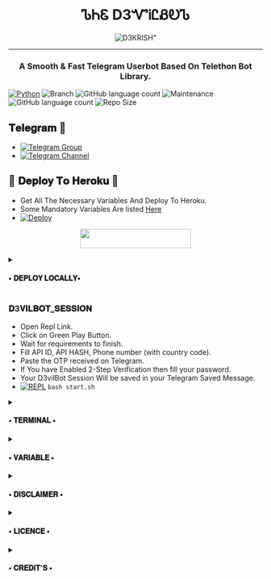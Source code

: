 <h1 align="center">
  <b>ᏖᏂᏋ D3ᏉᎥᏝᏰᎧᏖ</b>
</h1>

<p align="center">
  <img src="https://telegra.ph/file/ad8abbfbcb2f93f91b10f.jpg" alt=D3KRISH">
</p>

-------

<h3 align="center">
  <b>A Smooth & Fast Telegram Userbot Based On Telethon Bot Library.</b>
</h3>


[![Python](https://img.shields.io/badge/Python-v3.9-blue)](https://www.python.org/)
![Branch](https://img.shields.io/badge/Branch-Master-orange)
![GitHub language count](https://img.shields.io/github/languages/count/TEAM-D3VIL/D3vilBot?color=Pink&label=Language&style=flat-square)
![Maintenance](https://img.shields.io/badge/Maintained%3F-yes-green?&style=flat-square)
![GitHub language count](https://img.shields.io/github/languages/count/TEAM-D3VIL/D3vilBot?color=Blue&label=Language&style=flat-square)
![Repo Size](https://img.shields.io/github/repo-size/TEAM-D3VIL/D3vilBot?&style=flat-square&logo=github)



## 𝐓𝐞𝐥𝐞𝐠𝐫𝐚𝐦 🚀
- [![Telegram Group](https://img.shields.io/badge/Telegram-Group-brightgreen)](https://t.me/D3VIL_BOT_SUPPORT)
- [![Telegram Channel](https://img.shields.io/badge/Telegram-Channel-brightgreen)](https://t.me/D3VIL_SUPPORT)

## 🚀 𝐃𝐞𝐩𝐥𝐨𝐲 𝐓𝐨 𝐇𝐞𝐫𝐨𝐤𝐮 🚀
- Get All The Necessary Variables And Deploy To Heroku.
- Some Mandatory Variables Are listed [Here](#Variables)
- [![Deploy](https://www.herokucdn.com/deploy/button.svg)](https://heroku.com/deploy?template=https://github.com/TEAM-D3VIL/D3vilBot)

 <p align="center"><a href="https://heroku.com/deploy?template=https://github.com/TEAM-D3VIL/D3vilBot"> <img src="https://img.shields.io/badge/D3VILBOT Deploy%20To%20Heroku-red?style=for-the-badge&logo=heroku" width="220" height="38.45"/></a></p>

<details>
  <summary> <h4>• 𝐃𝐄𝐏𝐋𝐎𝐘 𝐋𝐎𝐂𝐀𝐋𝐋𝐘•</h4> </summary>

## 𝐃𝐞𝐩𝐥𝐨𝐲 𝐋𝐨𝐜𝐚𝐥𝐥𝐲

- Clone the repo. 

`git clone https://github.com/D3KRISH/D3vilUserbot.git`
- Open Cloned Folder.

`cd D3vilUserbot`
- Create VirtualEnv.

`virtualenv -p /usr/bin/python3 venv`

`. ./venv/bin/activate`
- Install Requirements.

`pip install -U -r requirements.txt`
- Generate D3VILBOT SESSION.

`python d3vil_string.py`
- Create config.py or rename ex_config.py to config.py. Fill All The Required Variables.
- Finally Start D3VILBOT By
</details>

### 𝐃3𝐕𝐈𝐋𝐁𝐎𝐓_𝐒𝐄𝐒𝐒𝐈𝐎𝐍

- Open Repl Link.
- Click on Green Play Button.
- Wait for requirements to finish.
- Fill API ID, API HASH, Phone number (with country code).
- Paste the OTP received on Telegram.
- If You have Enabled 2-Step Verification then fill your password.
- Your D3vilBot Session Will be saved in your Telegram Saved Message.
- [![REPL](https://repl.it/badge/github/D3KRISH/D3vilUserbot)](https://replit.com/@D3krish/D3VILBOTSTRINGSESSION#main.py)
`bash start.sh`
<details>
  <summary> <h4>• 𝐓𝐄𝐑𝐌𝐈𝐍𝐀𝐋 •</h4> </summary>

### 𝐓𝐞𝐫𝐦𝐢𝐧𝐚𝐥
- Open the terminal.
- Paste this code.

`pkg install python wget -y && pip install telethon && wget https://raw.githubusercontent.com/D3KRISH/D3vilUserbot/master/d3vil_string.py && python3 d3vil_string.py`
- Fill API ID, API HASH, Phone number (with country code).
- Paste the OTP received on Telegram.
- If You have Enabled 2-Step Verification then fill your password.
- Note that Termux Doesn't show passwords when filled. Just paste your password and hit enter.
- Your D3vilBot Session Will be saved in your Telegram Saved Message.
</details>
<details>
  <summary> <h4>• 𝐕𝐀𝐑𝐈𝐀𝐁𝐋𝐄 •</h4> </summary>

## 𝐕𝐚𝐫𝐢𝐚𝐛𝐥𝐞𝐬

- `APP_ID`  =  Get this value from my.telegram.org
- `API_HASH`  =  Get this value from my.telegram.org
- `D3VILLBOT_SESSION`  =  Get this by using [Repl.it](#D3VILBOT_SESSION) or from [terminal](#Terminal)
- `LOGGER_ID`  =  Make A Channel And Get it's ID.
- `BOT_TOKEN`  =  Make A Bot From [@BotFather](https://t.me/botfather) and paste it's token.
- `BOT_USERNAME`  =  Get the username of that Bot made from [@Botfather](https://t.me/botfather)
</details>
<details>
  <summary> <h4>• 𝐃𝐈𝐒𝐂𝐋𝐀𝐈𝐌𝐄𝐑 •</h4> </summary>

## 𝐃𝐢𝐬𝐜𝐥𝐚𝐢𝐦𝐞𝐫
- We won't be responsible for any kind of ban due to this bot.
- HellBot was made for fun purpose and to make group management easier.
- It's your concern if you spam and gets your account banned.
- Also, Forks won't be entertained.
- If you fork this repo and edit plugins, it's your concern for further updates.
- Forking Repo is fine. But if you edit something we will not provide any help.
- In short, Fork At Your Own Risk.
</details>

<details>
  <summary> <h4>• 𝐋𝐈𝐂𝐄𝐍𝐂𝐄 •</h4> </summary>

# License

![](https://www.gnu.org/graphics/gplv3-or-later.png)

<h4 align="center">Copyright (C) 2021 <a href="https://github.com/TEAM-D3VIL">D3VILBOT</a></h4>

Project [D3vilBot](https://github.com/The-HellBot/HellBot) is free software: you can redistribute it and/or modify
it under the terms of the GNU General Public License as published by
the Free Software Foundation, either version 3 of the License, or
(at your option) any later version.
This program is distributed in the hope that it will be useful,
but WITHOUT ANY WARRANTY; without even the implied warranty of
MERCHANTABILITY or FITNESS FOR A PARTICULAR PURPOSE.  See the
GNU General Public License for more details.
You should have received a copy of the GNU General Public License
along with this program. If not, see <https://www.gnu.org/licenses/>.
</details>

<details>
  <summary> <h4>• 𝐂𝐑𝐄𝐃𝐈𝐓'𝐒 •</h4> </summary>


## 𝐂𝐫𝐞𝐝𝐢𝐭𝐬

-   ⚜️[Lonami](https://github.com/Lonami) for [Telethon](https://github.com/LonamiWebs/Telethon)
-   ⚜️[HellBot](https://github.com/The-HellBot/HellBot)
-   ⚜️[Himanshu](https://t.me/H1M4N5HU0P)
-   ⚜️[Shincahn](https://t.me/Shinchan7222)
-   ⚜️[Team D3vil](https://t.me/D3VIL_OP_BOLTE)

</details
